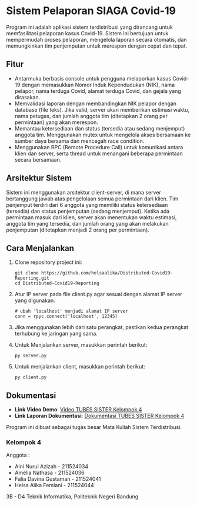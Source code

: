 # Sistem Pelaporan SIAGA Covid-19 

Program ini adalah aplikasi sistem terdistribusi yang dirancang untuk memfasilitasi pelaporan kasus Covid-19. Sistem ini bertujuan untuk mempermudah proses pelaporan, mengelola laporan secara otomatis, dan memungkinkan tim penjemputan untuk merespon dengan cepat dan tepat.

## Fitur

- Antarmuka berbasis console untuk pengguna melaporkan kasus Covid-19 dengan memasukkan Nomor Induk Kependudukan (NIK), nama pelapor, nama terduga Covid, alamat terduga Covid, dan gejala yang dirasakan.
- Memvalidasi laporan dengan membandingkan NIK pelapor dengan database (file teks). Jika valid, server akan memberikan estimasi waktu, nama petugas, dan jumlah anggota tim (ditetapkan 2 orang per permintaan) yang akan merespon.
- Memantau ketersediaan dan status (tersedia atau sedang menjemput) anggota tim. Menggunakan mutex untuk mengelola akses bersamaan ke sumber daya bersama dan mencegah race condition.
- Menggunakan RPC (Remote Procedure Call) untuk komunikasi antara klien dan server, serta thread untuk menangani beberapa permintaan secara bersamaan.

## Arsitektur Sistem

Sistem ini menggunakan arsitektur client-server, di mana server bertanggung jawab atas pengelolaan semua permintaan dari klien. Tim penjemput terdiri dari 6 anggota yang memiliki status ketersediaan (tersedia) dan status penjemputan (sedang menjemput). Ketika ada permintaan masuk dari klien, server akan menentukan waktu estimasi, anggota tim yang tersedia, dan jumlah orang yang akan melakukan penjemputan (ditetapkan menjadi 2 orang per permintaan).

## Cara Menjalankan 

1. Clone repository project ini:
   ```
   git clone https://github.com/helsaalika/Distributed-Covid19-Reporting.git
   cd Distributed-Covid19-Reporting

   ```
2. Atur IP server pada file client.py agar sesuai dengan alamat IP server yang digunakan.
   ```
   # ubah 'localhost' menjadi alamat IP server
   conn = rpyc.connect('localhost', 12345)
   ```
3. Jika menggunakan lebih dari satu perangkat, pastikan kedua perangkat terhubung ke jaringan yang sama.
4. Untuk Menjalankan server, masukkan perintah berikut:
   ```
   py server.py
   ```
   
5. Untuk menjalankan client, masukkan perintah berikut:
   ```
   py client.py
   ```

## Dokumentasi

- **Link Video Demo**: [Video TUBES SISTER Kelompok 4](https://drive.google.com/file/d/1nXh5z0QsBOexMOLnwMMDoKE84IWZMRrq/view?usp=sharing)
- **Link Laporan Dokumentasi**: [Dokumentasi TUBES SISTER Kelompok 4](https://docs.google.com/document/d/1X0kn9EaDO_k60oSzAAEQlg1xUQzoLEA0T5DzFV2Kyi0/edit?usp=sharing)

Program ini dibuat sebagai tugas besar Mata Kuliah Sistem Terdistribusi. 

### Kelompok 4 

Anggota : 
- Aini Nurul Azizah - 211524034
- Amelia Nathasa - 211524036
- Falia Davina Gustaman - 211524041
- Helsa Alika Femiani - 211524044

3B - D4 Teknik Informatika, 
Politeknik Negeri Bandung
  
